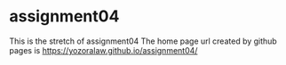 # assignment04
This is the stretch of assignment04
The home page url created by github pages is https://yozoralaw.github.io/assignment04/